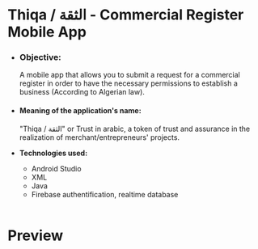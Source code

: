# Thiqa / الثقة - Commercial Register Mobile App
<ul>
  <li>
<h3>
  <b>Objective:</b> 
</h3>
<p>A mobile app that allows you to submit a request for a commercial register in order to have the necessary permissions to establish a business (According to Algerian law).</p>
</li>
  
<li><h4>
  <b>Meaning of the application's name:</b> 
</h4>
<p>"Thiqa / الثقة" or Trust in arabic, a token of trust and assurance in the realization of merchant/entrepreneurs' projects.</p>
</li>

<li><b>Technologies used:</b></li>
  <ul>
    <li>Android Studio</li>
    <li>XML</li>
    <li>Java</li>
    <li>Firebase authentification, realtime database</li>
  </ul>
  <br/>
</ul>

# Preview
